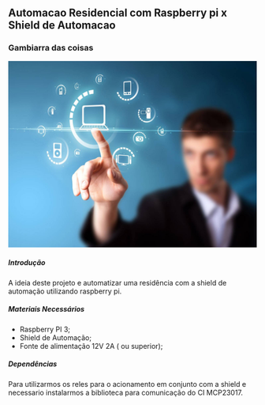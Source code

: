 ## Automacao Residencial com Raspberry pi x Shield de Automacao

### Gambiarra das coisas

![asciicast](https://github.com/MagnoMonteCerqueira/Automacao/blob/master/imgs/GAMBIARRA-DAS-COISAS.jpg)


##### Introdução

A ideia deste projeto e automatizar uma residência com a shield de automação utilizando raspberry pi.

##### Materiais Necessários

* Raspberry PI 3;
* Shield de Automação;
* Fonte de alimentação 12V 2A ( ou superior);

##### Dependências

Para utilizarmos os reles para o acionamento em conjunto com a shield e necessario instalarmos a biblioteca para comunicação do CI MCP23017.

